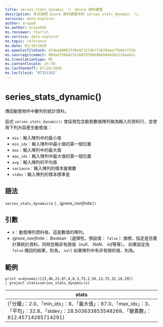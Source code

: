 ```yaml
---
title: series_stats_dynamic （）-Azure 資料總管
description: 本文說明 Azure 資料總管中的 series_stats_dynamic （）。
services: data-explorer
author: orspod
ms.author: orspodek
ms.reviewer: rkarlin
ms.service: data-explorer
ms.topic: reference
ms.date: 02/10/2020
ms.openlocfilehash: d74ba88062f49e9f3274b7f38704aa7760dc7250
ms.sourcegitcommit: 09da3f26b4235368297b8b9b604d4282228a443c
ms.translationtype: MT
ms.contentlocale: zh-TW
ms.lasthandoff: 07/28/2020
ms.locfileid: "87351262"
---
```

# <a name="series_stats_dynamic"></a>series_stats_dynamic()

傳回動態物件中數列的統計資料。  

函式 `series_stats_dynamic()` 會採用包含動態數值陣列做為輸入的資料行，並使用下列內容產生動態值：
* `min`：輸入陣列中的最小值
* `min_idx`：輸入陣列中最小值的第一個位置
* `max`：輸入陣列中的最大值
* `max_idx`：輸入陣列中最大值的第一個位置
* `avg`：輸入陣列的平均值
* `variance`：輸入陣列的樣本變異數
* `stdev`：輸入陣列的樣本標準差

## <a name="syntax"></a>語法

`series_stats_dynamic(`*x* `[,` *ignore_nonfinite*`])`

## <a name="arguments"></a>引數

* *x*：動態陣列資料格，這是數值的陣列。 
* *ignore_nonfinite*： Boolean （選擇性，預設值： `false` ）旗標，指定是否要計算統計資料，同時忽略非有限值（*null*、 *NaN*、 *inf*等等）。 如果設定為 `false` 傳回的結果，則為， `null` 如果陣列中有非有限的值，則為。

## <a name="example"></a>範例

<!-- csl: https://help.kusto.windows.net:443/Samples -->
```kusto
print x=dynamic([23,46,23,87,4,8,3,75,2,56,13,75,32,16,29]) 
| project stats=series_stats_dynamic(x)
```

|stats
|---|
|{「分鐘」：2.0、「min_idx」：8、「最大值」：87.0、「max_idx」：3、「平均」：32.8、「stdev」：28.503633853548269、「變異數」： 812.45714285714291}

